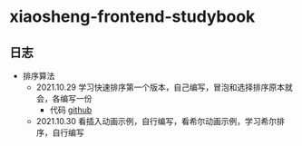 # xiaosheng-frontend-studybook

## 日志

- 排序算法
  - 2021.10.29 学习快速排序第一个版本，自己编写，冒泡和选择排序原本就会，各编写一份
    - 代码  [github]()
  - 2021.10.30 看插入动画示例，自行编写，看希尔动画示例，学习希尔排序，自行编写







